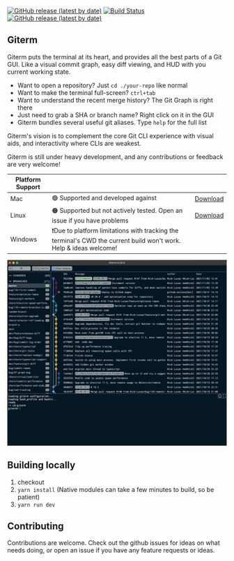 [![GitHub release (latest by date)](https://img.shields.io/badge/Giterm%20Website-0055A2)](https://nick-lucas.github.io/giterm/)
[![Build Status](https://dev.azure.com/Nick-Lucas/Giterm/_apis/build/status/Giterm?branchName=master)](https://dev.azure.com/Nick-Lucas/Giterm/_build/latest?definitionId=1&branchName=master)
[![GitHub release (latest by date)](https://img.shields.io/github/v/release/nick-lucas/giterm)](https://github.com/Nick-Lucas/giterm/releases/latest)

## Giterm

Giterm puts the terminal at its heart, and provides all the best parts of a Git GUI. Like a visual commit graph, easy diff viewing, and HUD with you current working state.

* Want to open a repository? Just `cd ./your-repo` like normal
* Want to make the terminal full-screen? `ctrl+tab`
* Want to understand the recent merge history? The Git Graph is right there
* Just need to grab a SHA or branch name? Right click on it in the GUI
* Giterm bundles several useful git aliases. Type `help` for the full list

Giterm's vision is to complement the core Git CLI experience with visual aids, and interactivity where CLIs are weakest.

Giterm is still under heavy development, and any contributions or feedback are very welcome! 

|Platform Support|||
|-|-|-|
|Mac| 🟢 Supported and developed against | [Download](https://github.com/Nick-Lucas/giterm/releases/latest)
|Linux| 🟠 Supported but not actively tested. Open an issue if you have problems | [Download](https://github.com/Nick-Lucas/giterm/releases/latest)
|Windows| ❗️Due to platform limitations with tracking the terminal's CWD the current build won't work. Help & ideas welcome! |

![giterm](docs/assets/app.png)

## Building locally

1. checkout
2. `yarn install` (Native modules can take a few minutes to build, so be patient)
3. `yarn run dev` 

## Contributing

Contributions are welcome. Check out the github issues for ideas on what needs doing, or open an issue if you have any feature requests or ideas.
